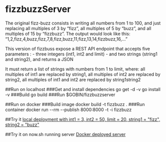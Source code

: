 # fizzbuzzServer

The original fizz-buzz consists in writing all numbers from 1 to 100, and just replacing all multiples of 3 by “fizz”, all multiples of 5 by “buzz”, and all multiples of 15 by “fizzbuzz”. The output would look like this:
“1,2,fizz,4,buzz,fizz,7,8,fizz,buzz,11,fizz,13,14,fizzbuzz,16,...”

This version of fizzbuss expose a REST API endpoint
that accepts five parameters :
    - three integers (int1, int2 and limit)
    - and two strings (string1 and string2),
and returns a JSON

It must return a list of strings with numbers from 1 to limit, where:
all multiples of int1 are replaced by string1,
all multiples of int2 are replaced by string2,
all multiples of int1 and int2 are replaced by string1string2

##Run on localhost
###Get and install dependencies
    go get -d -v
    go install -v
###Build
    go build
###Run
    $GOBIN/fizzbuzzserver

##Run on docker
###Build image
    docker build -t fizzbuzz .
###Run container
    docker run --rm --publish 8000:8000 -t -i fizzbuzz

##Try it
[local deployment with int1 = 3, int2 = 50, limit = 20, string1 = "fizz", string2 = "buzz"](http://localhost:8000/3/5/20/fizz/buzz)

##Try it on now.sh running server
[Docker deployed server](https://fizzbuzzserver-ngqfzjhpxh.now.sh/int1/3/int2/5/limit/20/string1/fizz/string2/buzz)
